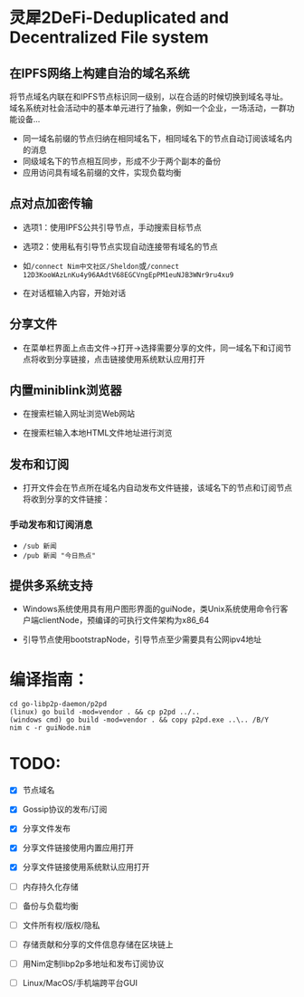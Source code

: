 # 灵犀2DeFi-Deduplicated and Decentralized File system

## 在IPFS网络上构建自治的域名系统

将节点域名内联在和IPFS节点标识同一级别，以在合适的时候切换到域名寻址。域名系统对社会活动中的基本单元进行了抽象，例如一个企业，一场活动，一群功能设备...

- 同一域名前缀的节点归纳在相同域名下，相同域名下的节点自动订阅该域名内的消息
- 同级域名下的节点相互同步，形成不少于两个副本的备份
- 应用访问具有域名前缀的文件，实现负载均衡

## 点对点加密传输

- 选项1：使用IPFS公共引导节点，手动搜索目标节点
- 选项2：使用私有引导节点实现自动连接带有域名的节点

- 如`/connect Nim中文社区/Sheldon`或`/connect 12D3KooWAzLnKu4y96AAdtV68EGCVngEpPM1euNJB3WNr9ru4xu9`

- 在对话框输入内容，开始对话
  
## 分享文件
- 在菜单栏界面上点击文件->打开->选择需要分享的文件，同一域名下和订阅节点将收到分享链接，点击链接使用系统默认应用打开

## 内置miniblink浏览器

- 在搜索栏输入网址浏览Web网站

- 在搜索栏输入本地HTML文件地址进行浏览

## 发布和订阅

- 打开文件会在节点所在域名内自动发布文件链接，该域名下的节点和订阅节点将收到分享的文件链接：

### 手动发布和订阅消息

- `/sub 新闻`
- `/pub 新闻 "今日热点"`

## 提供多系统支持

- Windows系统使用具有用户图形界面的guiNode，类Unix系统使用命令行客户端clientNode，预编译的可执行文件架构为x86_64

- 引导节点使用bootstrapNode，引导节点至少需要具有公网ipv4地址

# 编译指南：

```shell
cd go-libp2p-daemon/p2pd
(linux) go build -mod=vendor . && cp p2pd ../..
(windows cmd) go build -mod=vendor . && copy p2pd.exe ..\.. /B/Y
nim c -r guiNode.nim
```

# TODO:

- [X] 节点域名
- [X] Gossip协议的发布/订阅
- [X] 分享文件发布
- [X] 分享文件链接使用内置应用打开
- [X] 分享文件链接使用系统默认应用打开
- [ ] 内存持久化存储
- [ ] 备份与负载均衡
- [ ] 文件所有权/版权/隐私
- [ ] 存储贡献和分享的文件信息存储在区块链上
- [ ] 用Nim定制libp2p多地址和发布订阅协议
- [ ] Linux/MacOS/手机端跨平台GUI

